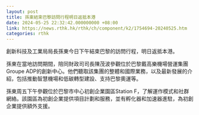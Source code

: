 ```yaml
---
layout: post
title: 孫東結束巴黎訪問行程明日返抵本港
date: 2024-05-25 22:32:42.000000000 +08:00
link: https://news.rthk.hk/rthk/ch/component/k2/1754694-20240525.htm
categories: rthk
---
```


創新科技及工業局局長孫東今日下午結束巴黎的訪問行程，明日返抵本港。

孫東在當地訪問期間，陪同財政司司長陳茂波參觀位於巴黎戴高樂機場營運集團Groupe ADP的創新中心。他們聽取該集團的整體和國際業務，以及最新發展的介紹，包括推動智慧機場和低碳轉型建設、支持巴黎奧運等。
 
孫東周五下午參觀位於巴黎市中心初創企業園區Station F，了解運作模式和社群網絡。該園區為初創企業提供項目計劃和服務，並有孵化器和加速器進駐，為初創企業提供額外支援。
